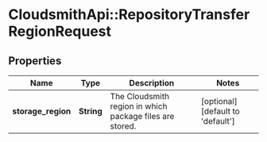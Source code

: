 # CloudsmithApi::RepositoryTransferRegionRequest

## Properties
Name | Type | Description | Notes
------------ | ------------- | ------------- | -------------
**storage_region** | **String** | The Cloudsmith region in which package files are stored. | [optional] [default to &#39;default&#39;]


